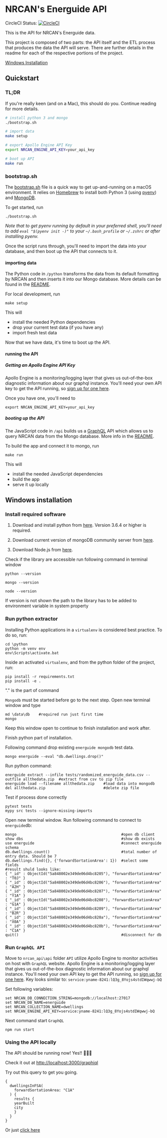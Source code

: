 # NRCAN's Energuide API

CircleCI Status: [![CircleCI](https://circleci.com/gh/cds-snc/nrcan_api.svg?style=svg)](https://circleci.com/gh/cds-snc/nrcan_api)

This is the API for NRCAN's Energuide data.

This project is composed of two parts: the API itself and the ETL process that produces the data the API will serve.
There are further details in the readme for each of the respective portions of the project.

[Windows Installation](#windows-installation)

## Quickstart

### TL;DR

If you're really keen (and on a Mac), this should do you. Continue reading for more details.

```sh
# install python 3 and mongo
./bootstrap.sh

# import data
make setup

# export Apollo Engine API Key
export NRCAN_ENGINE_API_KEY=your_api_key

# boot up API
make run
```

### bootstrap.sh

The [bootstrap.sh]() file is a quick way to get up-and-running on a macOS environment. It relies on [Homebrew](https://brew.sh/) to install both Python 3 (using [pyenv](https://github.com/pyenv/pyenv#homebrew-on-mac-os-x)) and [MongoDB](https://docs.mongodb.com/manual/tutorial/install-mongodb-on-os-x/#install-mongodb-community-edition-with-homebrew).

To get started, run

```
./bootstrap.sh
```

*Note that to get pyenv running by default in your preferred shell, you'll need to add `eval "$(pyenv init -)"` to your `~/.bash_profile` or `~/.zshrc` or after installing pyenv.*

Once the script runs through, you'll need to import the data into your database, and then boot up the API that connects to it.

#### importing data

The Python code in `/python` transforms the data from its default formatting by NRCAN and then inserts it into our Mongo database. More details can be found in the [README](https://github.com/cds-snc/nrcan_api/blob/master/python/README.md).

For local development, run
```
make setup
```
This will
- install the needed Python dependencies
- drop your current test data (if you have any)
- import fresh test data

Now that we have data, it's time to boot up the API.

#### running the API

##### Getting an Apollo Engine API Key

Apollo Engine is a monitoring/logging layer that gives us out-of-the-box diagnostic information about our graphql instance. You'll need your own API key to get the API running, so [sign up for one here](https://engine.apollographql.com/login).

Once you have one, you'll need to
```
export NRCAN_ENGINE_API_KEY=your_api_key
```


##### booting up the API

The JavaScript code in `/api` builds us a [GraphQL](http://graphql.org/learn/) API which allows us to query NRCAN data from the Mongo database. More info in the [README](https://github.com/cds-snc/nrcan_api/blob/master/api/README.md).

To build the app and connect it to mongo, run
```
make run
```

This will
- install the needed JavaScript dependencies
- build the app
- serve it up locally

## Windows installation

### Install required software

1. Download and install python from [here](https://www.python.org/downloads/release/python-364/).
Version 3.6.4 or higher is required.

2. Download current version of mongoDB community server from [here](https://www.mongodb.com/download-center#community).

3. Download Node.js from [here](https://nodejs.org/en/download/).

Check if the library are accessible run following command in terminal window
```
python --version

mongo --version

node --version
```
If version is not shown the path to the library has to be added to environment variable in system property

### Run python extractor

Installing Python applications in a `virtualenv` is considered best practice. To do so, run:
```
cd \python
python -m venv env
env\Scripts\activate.bat
```
Inside an activated `virtualenv`, and from the python folder of the project, run:

```
pip install -r requirements.txt
pip install -e .
```
"." is the part of command

`Mongodb` must be started before go to the next step. Open new terminal window and type
```
md \data\db    #required run just first time
mongo
```
Keep this window open to continue to finish installation and work after.

Finish python part of installation.

Following command drop existing `energuide mongodb` test data.
```
mongo energuide --eval "db.dwellings.drop()"
```

Run python command:
```
energuide extract --infile tests/randomized_energuide_data.csv --outfile allthedata.zip  #extract from csv to zip file
energuide load --filename allthedata.zip	#load data into mongodb
del allthedata.zip							#delete zip file
```
Test if process done correctly
```
pytest tests
mypy src tests --ignore-missing-imports
```
Open new terminal window. Run following command to connect to `energuide`db:
```
mongo												#open db client
show dbs											#show db exists
use energuide										#connect energuide schema
db.dwellings.count()								#total number of entry data. Should be 7
db.dwellings.find({}, {'forwardSortationArea': 1})	#select some fields
#result shuld looks like:
{ "_id" : ObjectId("5a848002e349de06d4bc8205"), "forwardSortationArea" : "T0J" }
{ "_id" : ObjectId("5a848002e349de06d4bc8206"), "forwardSortationArea" : "A2H" }
{ "_id" : ObjectId("5a848002e349de06d4bc8207"), "forwardSortationArea" : "Y1A" }
{ "_id" : ObjectId("5a848002e349de06d4bc8208"), "forwardSortationArea" : "G1A" }
{ "_id" : ObjectId("5a848002e349de06d4bc8209"), "forwardSortationArea" : "B2R" }
{ "_id" : ObjectId("5a848002e349de06d4bc820a"), "forwardSortationArea" : "X0A" }
{ "_id" : ObjectId("5a848002e349de06d4bc820b"), "forwardSortationArea" : "C1A" }
quit()												#disconnect for db
```

### Run `GraphQL API`  

Move to `nrcan_api\api` folder
`API` utilize Apollo Engine to monitor activities on host with `GraphQL` website.
Apollo Engine is a monitoring/logging layer that gives us out-of-the-box diagnostic information about our graphql instance. You'll need your own API key to get the API running, so [sign up for one here](https://engine.apollographql.com/login).
Key looks similar to: `service:yname-8241:lQ3g_8Yojs4stdIWqwwj-bQ`

Set following variables:
```
set NRCAN_DB_CONNECTION_STRING=mongodb://localhost:27017
set NRCAN_DB_NAME=energuide
set NRCAN_COLLECTION_NAME=dwellings
set NRCAN_ENGINE_API_KEY=service:yname-8241:lQ3g_8Yojs4stdIWqwwj-bQ
```

Next command start `GraphQL` 
```
npm run start
```



### Using the API locally

The API should be running now! Yes!! 🎉🎉🎉

Check it out at [http://localhost:3000/graphiql](http://localhost:3000/graphiql)

Try out this query to get you going.

```
{
  dwellingsInFSA(
    forwardSortationArea: "C1A"
  ) {
    results {
    yearBuilt
    city
    }
  }
}
```

<super>Or just [click here](http://localhost:3000/graphiql?query=%7B%0A%20%20dwellingsInFSA(%0A%20%20%20%20forwardSortationArea%3A%20%22C1A%22%0A%20%20)%20%7B%0A%20%20%20%20results%20%7B%0A%20%20%20%20yearBuilt%0A%20%20%20%20city%0A%20%20%20%20%7D%0A%20%20%7D%0A%7D)</super>
